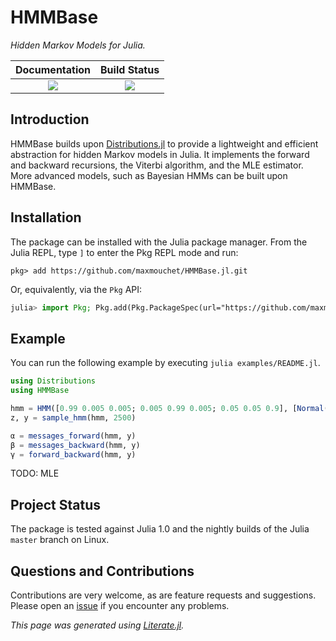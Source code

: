 # HMMBase

*Hidden Markov Models for Julia.*

| **Documentation**                       | **Build Status**              |
|:---------------------------------------:|:-----------------------------:|
| [![][docs-latest-img]][docs-latest-url] | [![][travis-img]][travis-url] |

## Introduction

HMMBase builds upon [Distributions.jl](https://github.com/JuliaStats/Distributions.jl) to provide a lightweight and efficient abstraction for hidden Markov models in Julia.
It implements the forward and backward recursions, the Viterbi algorithm, and the MLE estimator.
More advanced models, such as Bayesian HMMs can be built upon HMMBase.

## Installation

The package can be installed with the Julia package manager.
From the Julia REPL, type `]` to enter the Pkg REPL mode and run:

```
pkg> add https://github.com/maxmouchet/HMMBase.jl.git
```

Or, equivalently, via the `Pkg` API:

```julia
julia> import Pkg; Pkg.add(Pkg.PackageSpec(url="https://github.com/maxmouchet/HMMBase.jl.git"))
```

## Example

You can run the following example by executing `julia examples/README.jl`.

```julia
using Distributions
using HMMBase

hmm = HMM([0.99 0.005 0.005; 0.005 0.99 0.005; 0.05 0.05 0.9], [Normal(5,1), Normal(10,3), Normal(15,1)])
z, y = sample_hmm(hmm, 2500)

α = messages_forward(hmm, y)
β = messages_backward(hmm, y)
γ = forward_backward(hmm, y)
```

TODO: MLE

## Project Status

The package is tested against Julia 1.0 and the nightly builds of the Julia `master` branch on Linux.

## Questions and Contributions

Contributions are very welcome, as are feature requests and suggestions. Please open an [issue][issues-url] if you encounter any problems.

[docs-stable-img]: https://img.shields.io/badge/docs-stable-blue.svg?style=flat
[docs-stable-url]: https://maxmouchet.github.io/HMMBase.jl/stable

[docs-latest-img]: https://img.shields.io/badge/docs-latest-blue.svg?style=flat
[docs-latest-url]: https://maxmouchet.github.io/HMMBase.jl/latest

[travis-img]: https://travis-ci.org/maxmouchet/HMMBase.jl.svg?branch=master
[travis-url]: https://travis-ci.org/maxmouchet/HMMBase.jl

[issues-url]: https://github.com/maxmouchet/BaseHMM.jl/issues#-
*This page was generated using [Literate.jl](https://github.com/fredrikekre/Literate.jl).*

